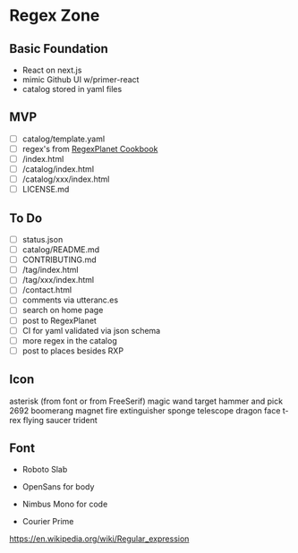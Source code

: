 # Regex Zone


## Basic Foundation

- React on next.js
- mimic Github UI w/primer-react
- catalog stored in yaml files

## MVP

- [ ] catalog/template.yaml
- [ ] regex's from [RegexPlanet Cookbook](https://www.regexplanet.com/cookbook/index.html)
- [ ] /index.html
- [ ] /catalog/index.html
- [ ] /catalog/xxx/index.html
- [ ] LICENSE.md

## To Do

- [ ] status.json
- [ ] catalog/README.md
- [ ] CONTRIBUTING.md
- [ ] /tag/index.html
- [ ] /tag/xxx/index.html
- [ ] /contact.html
- [ ] comments via utteranc.es
- [ ] search on home page
- [ ] post to RegexPlanet
- [ ] CI for yaml validated via json schema
- [ ] more regex in the catalog
- [ ] post to places besides RXP

## Icon
asterisk (from font or from FreeSerif)
magic wand
target
hammer and pick  2692
boomerang
magnet
fire extinguisher
sponge
telescope
dragon face
t-rex
flying saucer
trident

## Font

- Roboto Slab
- OpenSans for body
- Nimbus Mono for code

- Courier Prime

https://en.wikipedia.org/wiki/Regular_expression